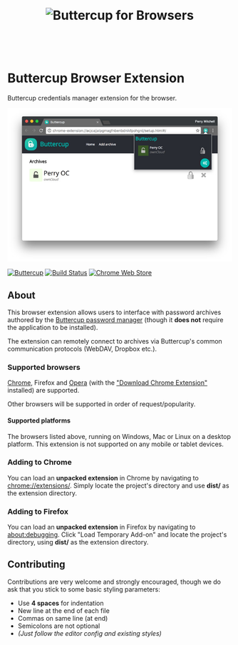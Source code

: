 <h1 align="center">
  <br/>
  <img src="https://cdn.rawgit.com/buttercup-pw/buttercup-assets/4bbfd317/badge/browsers.svg" alt="Buttercup for Browsers">
  <br/>
  <br/>
  <br/>
</h1>

# Buttercup Browser Extension
Buttercup credentials manager extension for the browser.

<p align="center">
    <img src="chrome-extension.jpg" />
</p>

[![Buttercup](https://cdn.rawgit.com/buttercup-pw/buttercup-assets/6582a033/badge/buttercup-slim.svg)](https://buttercup.pw) [![Build Status](https://travis-ci.org/buttercup/buttercup-browser-extension.svg?branch=master)](https://travis-ci.org/buttercup/buttercup-browser-extension) [![Chrome Web Store](https://img.shields.io/chrome-web-store/d/heflipieckodmcppbnembejjmabajjjj.svg?label=Chrome%20downloads)](https://chrome.google.com/webstore/detail/buttercup/heflipieckodmcppbnembejjmabajjjj?hl=en-GB)

## About
This browser extension allows users to interface with password archives authored by the [Buttercup password manager](https://github.com/buttercup-pw/buttercup) (though it **does not** require the application to be installed).

The extension can remotely connect to archives via Buttercup's common communication protocols (WebDAV, Dropbox etc.).

### Supported browsers
[Chrome](https://chrome.google.com/webstore/detail/buttercup/heflipieckodmcppbnembejjmabajjjj?hl=en-GB), Firefox and [Opera](https://chrome.google.com/webstore/detail/buttercup/heflipieckodmcppbnembejjmabajjjj?hl=en-GB) (with the ["Download Chrome Extension"](https://addons.opera.com/en-gb/extensions/details/download-chrome-extension-9/) installed) are supported.

Other browsers will be supported in order of request/popularity.

#### Supported platforms
The browsers listed above, running on Windows, Mac or Linux on a desktop platform. This extension is not supported on any mobile or tablet devices.

### Adding to Chrome
You can load an **unpacked extension** in Chrome by navigating to [chrome://extensions/](chrome://extensions/). Simply locate the project's directory and use **dist/** as the extension directory.

### Adding to Firefox
You can load an **unpacked extension** in Firefox by navigating to [about:debugging](about:debugging). Click "Load Temporary Add-on" and locate the project's directory, using **dist/** as the extension directory.

## Contributing
Contributions are very welcome and strongly encouraged, though we do ask that you stick to some basic styling parameters:

 - Use **4 spaces** for indentation
 - New line at the end of each file
 - Commas on same line (at end)
 - Semicolons are not optional
 - _(Just follow the editor config and existing styles)_
